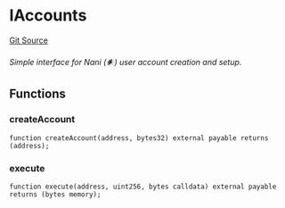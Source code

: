 # IAccounts
[Git Source](https://github.com/NaniDAO/accounts/blob/ce662883d04645306a7e3363a72f54ee359035a3/src/ownership/Keysmith.sol)

*Simple interface for Nani (𒀭) user account creation and setup.*


## Functions
### createAccount


```solidity
function createAccount(address, bytes32) external payable returns (address);
```

### execute


```solidity
function execute(address, uint256, bytes calldata) external payable returns (bytes memory);
```


